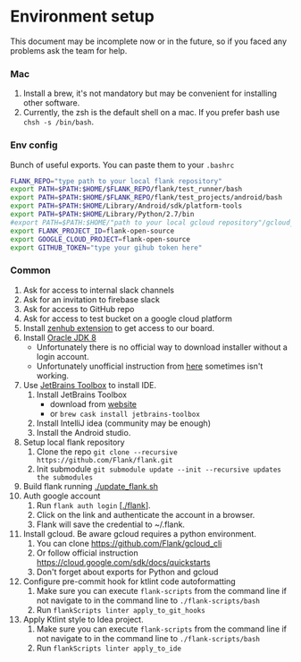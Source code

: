 # Environment setup
This document may be incomplete now or in the future, so if you faced any problems ask the team for help.

### Mac
1. Install a brew, it's not mandatory but may be convenient for installing other software.
1. Currently, the zsh is the default shell on a mac. If you prefer bash use `chsh -s /bin/bash`.  

### Env config
Bunch of useful exports. You can paste them to your `.bashrc`
```bash
FLANK_REPO="type path to your local flank repository"
export PATH=$PATH:$HOME/$FLANK_REPO/flank/test_runner/bash
export PATH=$PATH:$HOME/$FLANK_REPO/flank/test_projects/android/bash
export PATH=$PATH:$HOME/Library/Android/sdk/platform-tools
export PATH=$PATH:$HOME/Library/Python/2.7/bin
#export PATH=$PATH:$HOME/"path to your local gcloud repository"/gcloud_cli/google-cloud-sdk/bin
export FLANK_PROJECT_ID=flank-open-source
export GOOGLE_CLOUD_PROJECT=flank-open-source
export GITHUB_TOKEN="type your gihub token here"
```

### Common
1. Ask for access to internal slack channels
1. Ask for an invitation to firebase slack
1. Ask for access to GitHub repo
1. Ask for access to test bucket on a google cloud platform
1. Install [zenhub extension](https://www.zenhub.com/extension) to get access to our board.
1. Install [Oracle JDK 8](https://www.oracle.com/java/technologies/javase/javase-jdk8-downloads.html) 
    * Unfortunately there is no official way to download installer without a login account.
    * Unfortunately unofficial instruction from [here](https://gist.github.com/wavezhang/ba8425f24a968ec9b2a8619d7c2d86a6) sometimes isn't working.
1. Use [JetBrains Toolbox](https://www.jetbrains.com/toolbox-app/) to install IDE.
    1. Install JetBrains Toolbox
        * download from [website](https://www.jetbrains.com/toolbox-app/)
        * or `brew cask install jetbrains-toolbox`
    1. Install IntelliJ idea (community may be enough)
    1. Install the Android studio.
1. Setup local flank repository
    1. Clone the repo `git clone --recursive https://github.com/Flank/flank.git`
    1. Init submodule `git submodule update --init --recursive updates the submodules`
1. Build flank running [./update_flank.sh](../../test_runner/bash/update_flank.sh)
1. Auth google account
    1. Run `flank auth login` [[./flank](../../test_runner/bash/flank)].
    1. Click on the link and authenticate the account in a browser.
    1. Flank will save the credential to ~/.flank.
1. Install gcloud. Be aware gcloud requires a python environment.
    1. You can clone https://github.com/Flank/gcloud_cli
    1. Or follow official instruction https://cloud.google.com/sdk/docs/quickstarts
    1. Don't forget about exports for Python and gcloud
1. Configure pre-commit hook for ktlint code autoformatting
    1. Make sure you can execute `flank-scripts` from the command line if not navigate to in the command line to `./flank-scripts/bash` 
    1. Run `flankScripts linter apply_to_git_hooks`
1. Apply Ktlint style to Idea project.
    1. Make sure you can execute `flank-scripts` from the command line if not navigate to in the command line to `./flank-scripts/bash` 
    1. Run `flankScripts linter apply_to_ide`
